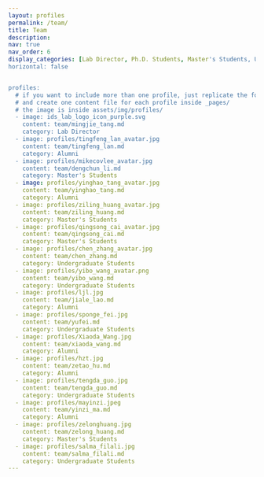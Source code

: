 ```yaml
---
layout: profiles
permalink: /team/
title: Team
description: 
nav: true
nav_order: 6
display_categories: [Lab Director, Ph.D. Students, Master's Students, Undergraduate Students, Alumni]
horizontal: false


profiles:
  # if you want to include more than one profile, just replicate the following block
  # and create one content file for each profile inside _pages/
  # the image is inside assets/img/profiles/
  - image: ids_lab_logo_icon_purple.svg
    content: team/mingjie_tang.md
    category: Lab Director
  - image: profiles/tingfeng_lan_avatar.jpg
    content: team/tingfeng_lan.md
    category: Alumni
  - image: profiles/mikecovlee_avatar.jpg
    content: team/dengchun_li.md
    category: Master's Students
  - image: profiles/yinghao_tang_avatar.jpg
    content: team/yinghao_tang.md
    category: Alumni
  - image: profiles/ziling_huang_avatar.jpg
    content: team/ziling_huang.md
    category: Master's Students
  - image: profiles/qingsong_cai_avatar.jpg
    content: team/qingsong_cai.md
    category: Master's Students
  - image: profiles/chen_zhang_avatar.jpg
    content: team/chen_zhang.md
    category: Undergraduate Students
  - image: profiles/yibo_wang_avatar.png
    content: team/yibo_wang.md
    category: Undergraduate Students
  - image: profiles/ljl.jpg
    content: team/jiale_lao.md
    category: Alumni
  - image: profiles/sponge_fei.jpg
    content: team/yufei.md
    category: Undergraduate Students
  - image: profiles/Xiaoda_Wang.jpg
    content: team/xiaoda_wang.md
    category: Alumni
  - image: profiles/hzt.jpg
    content: team/zetao_hu.md
    category: Alumni
  - image: profiles/tengda_guo.jpg
    content: team/tengda_guo.md
    category: Undergraduate Students
  - image: profiles/mayinzi.jpeg
    content: team/yinzi_ma.md
    category: Alumni
  - image: profiles/zelonghuang.jpg
    content: team/zelong_huang.md
    category: Master's Students
  - image: profiles/salma_filali.jpg
    content: team/salma_filali.md
    category: Undergraduate Students
---
```



